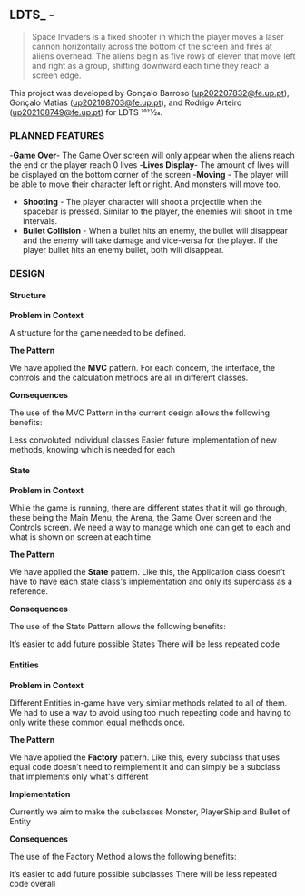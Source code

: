## LDTS_<T05><G06> - <Space Invaders>

> Space Invaders is a fixed shooter in which the player moves a laser cannon horizontally across the bottom of the screen and fires at aliens overhead. The aliens begin as five rows of eleven that move left and right as a group, shifting downward each time they reach a screen edge.

This project was developed by Gonçalo Barroso (up202207832@fe.up.pt), Gonçalo Matias (up202108703@fe.up.pt), and Rodrigo Arteiro (up202108749@fe.up.pt) for LDTS 2023⁄24.

### PLANNED FEATURES

-**Game Over**- The Game Over screen will only appear when the aliens reach the end or the player reach 0 lives
-**Lives Display**- The amount of lives will be displayed on the bottom corner of the screen
-**Moving** - The player will be able to move their character left or right. And monsters will move too.
- **Shooting** - The player character will shoot a projectile when the spacebar  is pressed. Similar to the player, the enemies will shoot in time intervals.
- **Bullet Collision** - When a bullet hits an enemy, the bullet will disappear and the enemy will take damage and vice-versa for the player. If the player bullet hits an enemy bullet, both will disappear.

### DESIGN

#### Structure

**Problem in Context**

A structure for the game needed to be defined.

**The Pattern**

We have applied the **MVC** pattern. For each concern, the interface, the controls and the calculation methods are all in different classes.

**Consequences**

The use of the MVC Pattern in the current design allows the following benefits:

Less convoluted individual classes
Easier future implementation of new methods, knowing which is needed for each


#### State

**Problem in Context**

While the game is running, there are different states that it will go through, these being the Main Menu, the Arena, the Game Over screen and the Controls screen. We need a way to manage which one can get to each and what is shown on screen at each time.

**The Pattern**

We have applied the **State** pattern. Like this, the Application class doesn’t have to have each state class's implementation and only its superclass as a reference.

**Consequences**

The use of the State Pattern allows the following benefits:

It’s easier to add future possible States
There will be less repeated code

#### Entities

**Problem in Context**

Different Entities in-game have very similar methods related to all of them. We had to use a way to avoid using too much repeating code and having to only write these common equal methods once.

**The Pattern**

We have applied the **Factory** pattern. Like this, every subclass that uses equal code doesn’t need to reimplement it and can simply be a subclass that implements only what's different

**Implementation**

Currently we aim to make the subclasses Monster, PlayerShip and Bullet of Entity

**Consequences**

The use of the Factory Method allows the following benefits:

It’s easier to add future possible subclasses
There will be less repeated code overall

